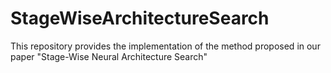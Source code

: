 # StageWiseArchitectureSearch
This repository provides the implementation of the method proposed in our paper "Stage-Wise Neural Architecture Search"
